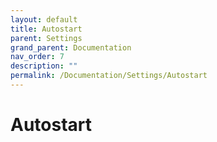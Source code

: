 ```yaml
---
layout: default
title: Autostart
parent: Settings
grand_parent: Documentation
nav_order: 7
description: ""
permalink: /Documentation/Settings/Autostart
---
```


# Autostart
